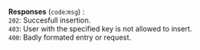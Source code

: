 **Responses** (`code`:`msg`) :\
`202`: Succesfull insertion.\
`403`: User with the specified key is not allowed to insert.\
`400`: Badly formated entry or request.